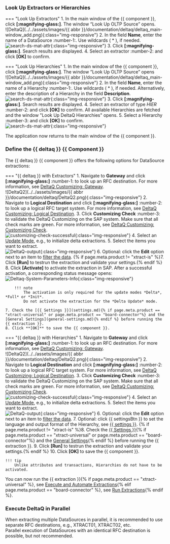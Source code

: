 
### Look Up Extractors or Hierarchies


=== "Look Up Extractors"
	1. In the main window of the {{ component }}, click **[:magnifying-glass:]**. The window “Look Up OLTP Source” opens.<br>
	![DeltaQ](../../assets/images/{{ abbr }}/documentation/deltaq/deltaq_main-window_add.png){:class="img-responsive"}
	2. In the field **Name**, enter the name of a DataSource :number-1:. Use wildcards ( * ), if needed.<br>
	![search-ds-mat-attr](../../assets/images/documentation/components/deltaq/deltaq_look-up.png){:class="img-responsive"}
	3. Click **[:magnifying-glass:]**. Search results are displayed.
	4. Select an extractor :number-2: and click **[OK]** to confirm.

=== "Look Up Hierarchies"
	1. In the main window of the {{ component }}, click **[:magnifying-glass:]**. The window “Look Up OLTP Source” opens<br>
	![DeltaQ](../../assets/images/{{ abbr }}/documentation/deltaq/deltaq_main-window_add.png){:class="img-responsive"}
	2. In the field **Name**, enter the name of a Hierarchy :number-1:. Use wildcards ( * ), if needed.
	Alternatively, enter the description of a Hierarchy in the field **Description**. <br>
	![search-ds-mat-attr](../../assets/images/documentation/components/deltaq/deltaq_look-up-hierarchies1.png){:class="img-responsive"}
	3. Click **[:magnifying-glass:]**.  Search results are displayed.
	4. Select an extractor of type *HIER* :number-2: and click **[OK]** to confirm. All available Hierarchies are fetched and the window "Look Up DeltaQ Hierarchies" opens.
	5. Select a Hierarchy :number-3: and click **[OK]** to confirm. <br>
	![search-ds-mat-attr](../../assets/images/documentation/components/deltaq/deltaq_look-up-hierarchies.png){:class="img-responsive"}


The application now returns to the main window of the {{ component }}.

### Define the {{ deltaq }} {{ Component }}

The {{ deltaq }} {{ component }} offers the following options for DataSource extractions:

=== "{{ deltaq }} with Extractors"
	1. Navigate to **Gateway** and click **[:magnifying-glass:]** :number-1: to look up an RFC destination. 
	For more information, see [DeltaQ Customizing: Gateway](deltaq-customization.md/#gateway).<br>
	![DeltaQ2](../../assets/images/{{ abbr }}/documentation/deltaq/DeltaQ2.png){:class="img-responsive"}
	2. Navigate to **Logical Destination** and click **[:magnifying-glass:]** :number-2: to look up a logical RFC target system. 
	For more information, see [DeltaQ Customizing: Logical Destination](deltaq-customization.md/#logical-destination).
	3. Click **Customizing Check** :number-3: to validate the DeltaQ Customizing on the SAP system.
	Make sure that all check marks are green. For more information, see [DeltaQ Customizing: Customizing Check](deltaq-customization.md/#customizing-check).<br>
	![customizing-check-successful](../../assets/images/documentation/components/deltaq/customizing-check-successfull.png){:class="img-responsive"}
	4. Select an [Update Mode](update-mode.md), e.g., to initialize delta extractions.
	5. Select the items you want to extract.<br>
	![DeltaQ-output](../../assets/images/documentation/components/deltaq/DeltaQ-output.png){:class="img-responsive"}
	6. Optional: click the **Edit** option next to an item to [filter the data](selections.md).
	{% if page.meta.product != "xtract-is" %}7. Click **[Run]** to testrun the extraction and validate your settings.{% endif %}
	8. Click **[Activate]** to activate the extraction in SAP. After a successful activation, a corresponding status message opens:<br>
	![Deltaq-System-Parameters-Info](../../assets/images/documentation/components/deltaq/Deltaq-System-Parameters-Info.png){:class="img-responsive"}
			
		!!! note
			The activation is only required for the update modes *Delta*, *Full* or *Init*.
			Do not activate the extraction for the *Delta Update* mode. 
			
	7. Check the [{{ Settings }}](settings.md){% if page.meta.product == "xtract-universal" or page.meta.product == "board-connector"%} and the [General Settings](general-settings.md){% endif %} before running the {{ extraction }}.
	8. Click **[OK]** to save the {{ component }}.

=== "{{ deltaq }} with Hierarchies"
	1. Navigate to **Gateway** and click **[:magnifying-glass:]** :number-1: to look up an RFC destination. 
	For more information, see [DeltaQ Customizing: Gateway](deltaq-customization.md/#gateway).<br>
	![DeltaQ2](../../assets/images/{{ abbr }}/documentation/deltaq/DeltaQ2.png){:class="img-responsive"}
	2. Navigate to **Logical Destination** and click **[:magnifying-glass:]** :number-2: to look up a logical RFC target system. 
	For more information, see [DeltaQ Customizing: Logical Destination](deltaq-customization.md/#logical-destination).
	3. Click **Customizing Check** :number-3: to validate the DeltaQ Customizing on the SAP system.
	Make sure that all check marks are green. For more information, see [DeltaQ Customizing: Customizing Check](deltaq-customization.md/#customizing-check).<br>
	![customizing-check-successful](../../assets/images/documentation/components/deltaq/customizing-check-successfull.png){:class="img-responsive"}
	4. Select an [Update Mode](update-mode.md), e.g., to initialize delta extractions.
	5. Select the items you want to extract.<br>
	![DeltaQ-output](../../assets/images/documentation/components/deltaq/DeltaQ-output.png){:class="img-responsive"}
	6. Optional: click the **Edit** option next to an item to [filter the data](selections.md).
	7. Optional: click {{ settingsBtn }} to set the language and output format of the Hierarchy, see [{{ settings }}](settings.md). 
	{% if page.meta.product != "xtract-is" %}8. Check the [{{ Settings }}](settings.md){% if page.meta.product == "xtract-universal" or page.meta.product == "board-connector"%} and the [General Settings](general-settings.md){% endif %} before running the {{ extraction }}.
	9. Click **[Run]** to testrun the extraction and validate your settings.{% endif %}
	10. Click **[OK]** to save the {{ component }}.
	
	!!! tip
		Unlike attributes and transactions, Hierarchies do not have to be activated.
		
You can now run the {{ extraction }}{% if page.meta.product == "xtract-universal" %}, see [Execute and Automate Extractions](../execute-and-automate/index.md){% elif page.meta.product == "board-connector" %}, see [Run Extractions](../run-extractions.md){% endif %}.

### Execute DeltaQ in Parallel

When extracting multiple DataSources in parallel, it is recommended to use separate RFC destinations, e.g., XTRACT01, XTRACT02, etc.<br>
Parallel execution of DataSources with an identical RFC destination is possible, but not recommended.
